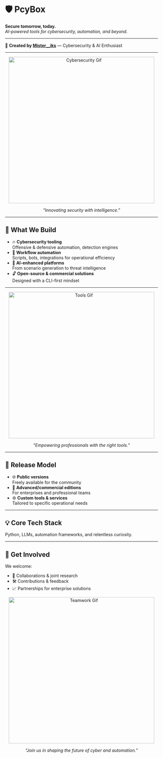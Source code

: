 # 🛡️ PcyBox  
**Secure tomorrow, today.**  
*AI-powered tools for cybersecurity, automation, and beyond.*

---

👤 **Created by [Mister__iks](https://github.com/Mister-iks)** — Cybersecurity & AI Enthusiast

---

<p align="center">
  <img src="https://media.giphy.com/media/l0MYt5jPR6QX5pnqM/giphy.gif" alt="Cybersecurity Gif" width="480" />
</p>
<p align="center"><em>“Innovating security with intelligence.”</em></p>

---

## 🚀 What We Build

- 🔥 **Cybersecurity tooling**  
  Offensive & defensive automation, detection engines  
- 🤖 **Workflow automation**  
  Scripts, bots, integrations for operational efficiency  
- 🧠 **AI-enhanced platforms**  
  From scenario generation to threat intelligence  
- 🔓 **Open-source & commercial solutions**  
  Designed with a CLI-first mindset

---

<p align="center">
  <img src="https://media.giphy.com/media/3o7abB06u9bNzA8lu8/giphy.gif" alt="Tools Gif" width="480" />
</p>
<p align="center"><em>“Empowering professionals with the right tools.”</em></p>

---

## 🔄 Release Model

- 🌐 **Public versions**  
  Freely available for the community  
- 💼 **Advanced/commercial editions**  
  For enterprises and professional teams  
- ⚙️ **Custom tools & services**  
  Tailored to specific operational needs

---

## 💡 Core Tech Stack

Python, LLMs, automation frameworks, and relentless curiosity.

---

## 🤝 Get Involved

We welcome:  
- 🤝 Collaborations & joint research  
- 🛠 Contributions & feedback  
- 📈 Partnerships for enterprise solutions  


<p align="center">
  <img src="https://media.giphy.com/media/xUPGcguWZHRC2HyBRS/giphy.gif" alt="Teamwork Gif" width="480" />
</p>
<p align="center"><em>“Join us in shaping the future of cyber and automation.”</em></p>
